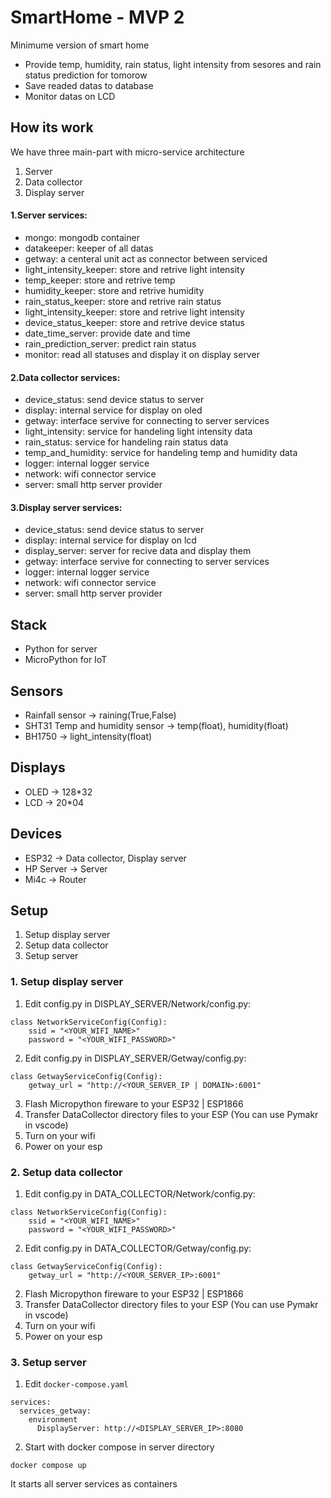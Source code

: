 # SmartHome - MVP 2
Minimume version of smart home
- Provide temp, humidity, rain status, light intensity from sesores and rain status prediction for tomorow
- Save readed datas to database
- Monitor datas on LCD

## How its work
We have three main-part with micro-service architecture
1. Server
2. Data collector
3. Display server

#### 1.Server services:
- mongo: mongodb container
- datakeeper: keeper of all datas
- getway: a centeral unit act as connector between serviced
- light_intensity_keeper: store and retrive light intensity
- temp_keeper: store and retrive temp 
- humidity_keeper: store and retrive humidity 
- rain_status_keeper: store and retrive rain status
- light_intensity_keeper: store and retrive light intensity
- device_status_keeper: store and retrive device status
- date_time_server: provide date and time
- rain_prediction_server: predict rain status
- monitor: read all statuses and display it on display server

#### 2.Data collector services:
- device_status: send device status to server
- display: internal service for display on oled
- getway: interface servive for connecting to server services
- light_intensity: service for handeling light intensity data
- rain_status: service for handeling rain status data
- temp_and_humidity: service for handeling temp and humidity data
- logger: internal logger service
- network: wifi connector service
- server: small http server provider
 
#### 3.Display server services:
- device_status: send device status to server
- display: internal service for display on lcd
- display_server: server for recive data and display them
- getway: interface servive for connecting to server services
- logger: internal logger service
- network: wifi connector service
- server: small http server provider 

## Stack
- Python for server
- MicroPython for IoT

## Sensors
- Rainfall sensor -> raining(True,False)
- SHT31 Temp and humidity sensor -> temp(float), humidity(float)
- BH1750 -> light_intensity(float)

## Displays
- OLED -> 128*32
- LCD -> 20*04

## Devices
- ESP32 -> Data collector, Display server
- HP Server -> Server
- Mi4c -> Router


 

## Setup
1. Setup display server
2. Setup data collector
3. Setup server

### 1. Setup display server
1. Edit config.py in DISPLAY_SERVER/Network/config.py:
```
class NetworkServiceConfig(Config):
    ssid = "<YOUR_WIFI_NAME>"
    password = "<YOUR_WIFI_PASSWORD>"
```

2. Edit config.py in DISPLAY_SERVER/Getway/config.py:
```
class GetwayServiceConfig(Config):
    getway_url = "http://<YOUR_SERVER_IP | DOMAIN>:6001"
```

3. Flash Micropython fireware to your ESP32 | ESP1866
4. Transfer DataCollector directory files to your ESP (You can use Pymakr in vscode)
5. Turn on your wifi
6. Power on your esp

 
### 2. Setup data collector
1. Edit config.py in DATA_COLLECTOR/Network/config.py:
```
class NetworkServiceConfig(Config):
    ssid = "<YOUR_WIFI_NAME>"
    password = "<YOUR_WIFI_PASSWORD>"
```

2. Edit config.py in DATA_COLLECTOR/Getway/config.py:
```
class GetwayServiceConfig(Config):
    getway_url = "http://<YOUR_SERVER_IP>:6001"
```

2. Flash Micropython fireware to your ESP32 | ESP1866
3. Transfer DataCollector directory files to your ESP (You can use Pymakr in vscode)
4. Turn on your wifi
5. Power on your esp


### 3. Setup server
1. Edit `docker-compose.yaml`
```
services:
  services_getway:
    environment
      DisplayServer: http://<DISPLAY_SERVER_IP>:8080
```

2. Start with docker compose in server directory
```
docker compose up
```

It starts all server services as containers
